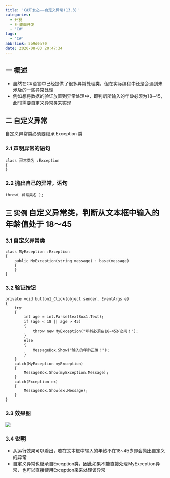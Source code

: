 ```yaml
---
title: 'C#开发之——自定义异常(13.3)'
categories:
  - 开发
  - E-桌面开发
  - 'C#'
tags:
  - 'C#'
abbrlink: 5b9d0a70
date: 2020-08-03 20:47:34
---
```

## 一 概述

* 虽然在C#语言中已经提供了很多异常处理类，但在实际编程中还是会遇到未涉及的一些异常处理
* 例如想将数据的验证放置到异常处理中，即判断所输入的年龄必须为18~45，此时需要自定义异常类来实现

<!--more-->

## 二 自定义异常

 自定义异常类必须要继承 Exception 类 

### 2.1 声明异常的语句

```
class 异常类名 :Exception
{
}
```

### 2.2  抛出自己的异常，语句 

```
throw( 异常类名 );
```

## 三 实例 <font size=5>自定义异常类，判断从文本框中输入的年龄值处于 18〜45 </font>

### 3.1 自定义异常类

```
class MyException :Exception
{
    public MyException(string message) : base(message)
    {
    }
}
```

### 3.2 验证按钮

```
private void button1_Click(object sender, EventArgs e)
{
    try
    {
        int age = int.Parse(textBox1.Text);
        if (age < 18 || age > 45)
        {
            throw new MyException("年龄必须在18~45岁之间！");
        }
        else
        {
            MessageBox.Show("输入的年龄正确！");
        }
    }
    catch(MyException myException)
    {
        MessageBox.Show(myException.Message);
    }
    catch(Exception ex)
    {
        MessageBox.Show(ex.Message);
    }
}
```
### 3.3 效果图

![][1]

### 3.4 说明

* 从运行效果可以看出，若在文本框中输入的年龄不在18~45岁即会抛出自定义的异常
* 自定义异常也继承自Exception类，因此如果不能直接处理MyException异常，也可以直接使用Exception来来处理该异常




[1]:https://raw.githubusercontent.com/PGzxc/CDN/master/blog-image/csharp-winform-define-exception-view.gif